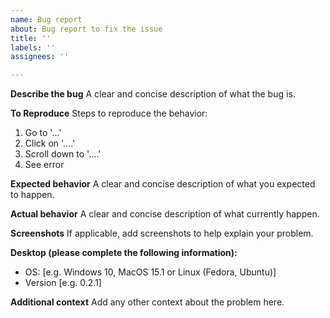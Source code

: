 ```yaml
---
name: Bug report
about: Bug report to fix the issue
title: ''
labels: ''
assignees: ''

---
```


**Describe the bug**
A clear and concise description of what the bug is.

**To Reproduce**
Steps to reproduce the behavior:
1. Go to '...'
2. Click on '....'
3. Scroll down to '....'
4. See error

**Expected behavior**
A clear and concise description of what you expected to happen.

**Actual behavior**
A clear and concise description of what currently happen.

**Screenshots**
If applicable, add screenshots to help explain your problem.

**Desktop (please complete the following information):**
 - OS: [e.g. Windows 10, MacOS 15.1 or Linux (Fedora, Ubuntu)]
 - Version [e.g. 0.2.1]

**Additional context**
Add any other context about the problem here.

